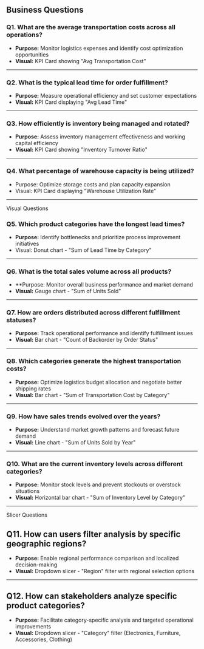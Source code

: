 ## Business Questions

### Q1. What are the average transportation costs across all operations?
- **Purpose:** Monitor logistics expenses and identify cost optimization opportunities
- **Visual:** KPI Card showing "Avg Transportation Cost"

---

### Q2. What is the typical lead time for order fulfillment?
- **Purpose:** Measure operational efficiency and set customer expectations
- **Visual:** KPI Card displaying "Avg Lead Time"

---

### Q3. How efficiently is inventory being managed and rotated?
- **Purpose:** Assess inventory management effectiveness and working capital efficiency
- **Visual:** KPI Card showing "Inventory Turnover Ratio"

---

### Q4. What percentage of warehouse capacity is being utilized?
- Purpose: Optimize storage costs and plan capacity expansion
- Visual: KPI Card displaying "Warehouse Utilization Rate"

---

Visual Questions

### Q5. Which product categories have the longest lead times?
- **Purpose:** Identify bottlenecks and prioritize process improvement initiatives
- Visual: Donut chart - "Sum of Lead Time by Category"

---

### Q6. What is the total sales volume across all products?
- **Purpose: Monitor overall business performance and market demand
- **Visual:** Gauge chart - "Sum of Units Sold"

---

### Q7. How are orders distributed across different fulfillment statuses?
- **Purpose:** Track operational performance and identify fulfillment issues
- **Visual:** Bar chart - "Count of Backorder by Order Status"

---

### Q8. Which categories generate the highest transportation costs?
- **Purpose:** Optimize logistics budget allocation and negotiate better shipping rates
- **Visual:** Bar chart - "Sum of Transportation Cost by Category"

---

### Q9. How have sales trends evolved over the years?
- **Purpose:** Understand market growth patterns and forecast future demand
- **Visual:** Line chart - "Sum of Units Sold by Year"

---

### Q10. What are the current inventory levels across different categories?
- **Purpose:** Monitor stock levels and prevent stockouts or overstock situations
- **Visual:** Horizontal bar chart - "Sum of Inventory Level by Category"

---

Slicer Questions

## Q11. How can users filter analysis by specific geographic regions?
- **Purpose:** Enable regional performance comparison and localized decision-making
- **Visual:** Dropdown slicer - "Region" filter with regional selection options

---

## Q12. How can stakeholders analyze specific product categories?
- **Purpose:** Facilitate category-specific analysis and targeted operational improvements
- **Visual:** Dropdown slicer - "Category" filter (Electronics, Furniture, Accessories, Clothing)
